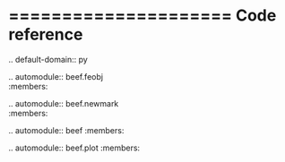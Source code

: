 =====================
Code reference
=====================
.. default-domain:: py

.. automodule:: beef.feobj  
    :members:

.. automodule:: beef.newmark   
    :members:
    
.. automodule:: beef 
    :members:

.. automodule:: beef.plot 
    :members: